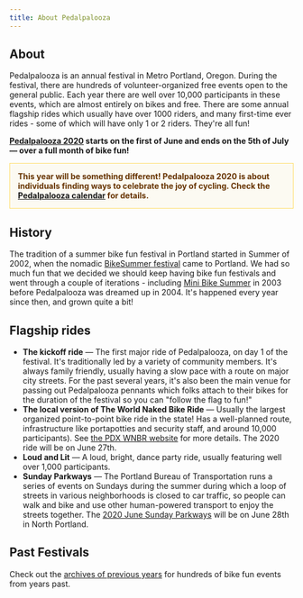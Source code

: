 ```yaml
---
title: About Pedalpalooza
---
```

## About

Pedalpalooza is an annual festival in Metro Portland, Oregon.  During the festival, there are hundreds of volunteer-organized free events open to the general public. Each year there are well over 10,000 participants in these events, which are almost entirely on bikes and free. There are some annual flagship rides which usually have over 1000 riders, and many first-time ever rides - some of which will have only 1 or 2 riders. They're all fun!

**[Pedalpalooza 2020](/pedalpalooza-calendar/) starts on the first of June and ends on the 5th of July — over a full month of bike fun!**

<p style="padding: 1em; color: #663300; border: 1px solid #FFDD66; background: #FCFAF2; font-weight: bold;"><strong>This year will be something different! Pedalpalooza 2020 is about individuals finding ways to celebrate the joy of cycling. Check the <a href="/pedalpalooza-calendar/">Pedalpalooza calendar</a> for details.</strong></p>

## History

The tradition of a summer bike fun festival in Portland started in Summer of 2002, when the nomadic [BikeSummer festival](http://criticalmass.wikia.com/wiki/Bike_Summer!) came to Portland.  We had so much fun that we decided we should keep having bike fun festivals and went through a couple of iterations - including [Mini Bike Summer](/pedalpalooza/pedalpalooza-2003/) in 2003 before Pedalpalooza was dreamed up in 2004. It's happened every year since then, and grown quite a bit!

## Flagship rides

* **The kickoff ride** — The first major ride of Pedalpalooza, on day 1 of the festival. It's traditionally led by a variety of community members.  It's always family friendly, usually having a slow pace with a route on major city streets. For the past several years, it's also been the main venue for passing out Pedalpalooza pennants which folks attach to their bikes for the duration of the festival so you can "follow the flag to fun!"
* **The local version of The World Naked Bike Ride** — Usually the largest organized point-to-point bike ride in the state! Has a well-planned route, infrastructure like portapotties and security staff, and around 10,000 participants). See [the PDX WNBR website](https://pdxwnbr.org) for more details. The 2020 ride will be on June 27th. 
* **Loud and Lit** — A loud, bright, dance party ride, usually featuring well over 1,000 participants.
* **Sunday Parkways** — The Portland Bureau of Transportation runs a series of events on Sundays during the summer during which a loop of streets in various neighborhoods is closed to car traffic, so people can walk and bike and use other human-powered transport to enjoy the streets together.  The [2020 June Sunday Parkways](https://www.portlandoregon.gov/transportation/46103) will be on June 28th in North Portland.

## Past Festivals

Check out the [archives of previous years](/archive/pedal-palooza-archives/) for hundreds of bike fun events from years past.
